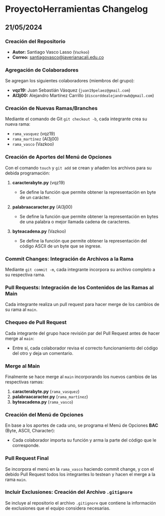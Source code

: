 # ProyectoHerramientas Changelog

## 21/05/2024

### Creación del Repositorio
- **Autor:** Santiago Vasco Lasso (`Vazkoo`)
- **Correo:** santiagovasco@javerianacali.edu.co

### Agregación de Colaboradores
Se agregan los siguientes colaboradores (miembros del grupo):
- **vqz19:** Juan Sebastián Vásquez (`juan19pelaez@gmail.com`)
- **Al3j00:** Alejandro Martínez Carrillo (`discorddealejandrowb@gmail.com`)

### Creación de Nuevas Ramas/Branches
Mediante el comando de Git `git checkout -b`, cada integrante crea su nueva rama:
- `rama_vasquez` (vqz19)
- `rama_martínez` (Al3j00)
- `rama_vasco` (Vazkoo)

### Creación de Aportes del Menú de Opciones
Con el comando `touch` y `git add` se crean y añaden los archivos para su debida programación:

1. **caracterabyte.py** (vqz19)
   - Se define la función que permite obtener la representación en byte de un carácter.

2. **palabraacaracter.py** (Al3j00)
   - Se define la función que permite obtener la representación en bytes de una palabra o mejor llamada cadena de caracteres.

3. **byteacadena.py** (Vazkoo)
   - Se define la función que permite obtener la representación del código ASCII de un byte que se ingrese.

### Commit Changes: Integración de Archivos a la Rama
Mediante `git commit -m`, cada integrante incorpora su archivo completo a su respectiva rama.

### Pull Requests: Integración de los Contenidos de las Ramas al Main
Cada integrante realiza un pull request para hacer merge de los cambios de su rama al `main`.

### Chequeo de Pull Request
Cada integrante del grupo hace revisión par del Pull Request antes de hacer merge al `main`:
- Entre sí, cada colaborador revisa el correcto funcionamiento del código del otro y deja un comentario.

### Merge al Main
Finalmente se hace merge al `main` incorporando los nuevos cambios de las respectivas ramas:
1. **caracterabyte.py** (`rama_vasquez`)
2. **palabraacaracter.py** (`rama_martínez`)
3. **byteacadena.py** (`rama_vasco`)

### Creación del Menú de Opciones
En base a los aportes de cada uno, se programa el Menú de Opciones **BAC** (Byte, ASCII, Character):
- Cada colaborador importa su función y arma la parte del código que le corresponde.

### Pull Request Final
Se incorpora el menú en la `rama_vasco` haciendo commit change, y con el debido Pull Request todos los integrantes lo testean y hacen el merge a la rama `main`.

### Incluir Exclusiones: Creación del Archivo `.gitignore`
Se incluye al repositorio el archivo `.gitignore` que contiene la información de exclusiones que el equipo considera necesarias.

